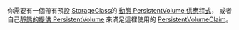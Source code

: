 你需要有一個帶有預設 [StorageClass](/zh-cn/docs/concepts/storage/storage-classes/)的
[動態 PersistentVolume 供應程式](/zh-cn/docs/concepts/storage/dynamic-provisioning/)，
或者自己[靜態的提供 PersistentVolume](/zh-cn/docs/concepts/storage/persistent-volumes/#provisioning)
來滿足這裡使用的 [PersistentVolumeClaim](/zh-cn/docs/concepts/storage/persistent-volumes/#persistentvolumeclaims)。

<!--
You need to either have a [dynamic PersistentVolume provisioner](/docs/concepts/storage/dynamic-provisioning/) with a default
[StorageClass](/docs/concepts/storage/storage-classes/),
or [statically provision PersistentVolumes](/docs/concepts/storage/persistent-volumes/#provisioning)
yourself to satisfy the [PersistentVolumeClaims](/docs/concepts/storage/persistent-volumes/#persistentvolumeclaims)
used here.
-->
